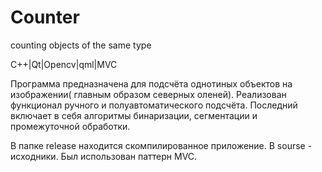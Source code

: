 # Counter
counting objects of the same type

C++|Qt|Opencv|qml|MVC

Программа предназначена для подсчёта однотиных объектов на изображении( главным образом северных оленей). Реализован функционал ручного и полуавтоматического подсчёта. Последний включает в себя алгоритмы бинаризации, сегментации и промежуточной обработки. 

В папке release находится скомпилированное приложение. В sourse - исходники. Был использован паттерн MVC.